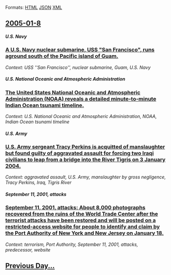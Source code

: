 
Formats: [HTML](2005/01/8/index.html)  [JSON](2005/01/8/index.json)  [XML](2005/01/8/index.xml)  

## [2005-01-8](/news/2005/01/8/index.md)

##### U.S. Navy
### [ A U.S. Navy nuclear submarine, USS "San Francisco", runs aground south of the Pacific island of Guam. ](/news/2005/01/8/a-u-s-navy-nuclear-submarine-uss-san-francisco-runs-aground-south-of-the-pacific-island-of-guam.md)
_Context: USS ''San Francisco'', nuclear submarine, Guam, U.S. Navy_

##### U.S.  National Oceanic and Atmospheric Administration
### [ The United States National Oceanic and Atmospheric Administration (NOAA) reveals a detailed minute-to-minute Indian Ocean tsunami timeline. ](/news/2005/01/8/the-united-states-national-oceanic-and-atmospheric-administration-noaa-reveals-a-detailed-minute-to-minute-indian-ocean-tsunami-timeline.md)
_Context: U.S.  National Oceanic and Atmospheric Administration, NOAA, Indian Ocean tsunami timeline_

##### U.S. Army
### [ U.S. Army sergeant Tracy Perkins is acquitted of manslaughter but found guilty of aggravated assault for forcing two Iraqi civilians to leap from a bridge into the River Tigris on 3 January 2004. ](/news/2005/01/8/u-s-army-sergeant-tracy-perkins-is-acquitted-of-manslaughter-but-found-guilty-of-aggravated-assault-for-forcing-two-iraqi-civilians-to-lea.md)
_Context: aggravated assault, U.S. Army, manslaughter by gross negligence, Tracy Perkins, Iraq, Tigris River_

##### September 11, 2001, attacks
### [ September 11, 2001, attacks: About 8,000 photographs recovered from the ruins of the World Trade Center after the terrorist attacks have been restored and will be posted on a restricted-access website for people to identify and claim by the Port Authority of New York and New Jersey on January 18. ](/news/2005/01/8/september-11-2001-attacks-about-8-000-photographs-recovered-from-the-ruins-of-the-world-trade-center-after-the-terrorist-attacks-have-be.md)
_Context: terrorism, Port Authority, September 11, 2001, attacks, predecessor, website_

## [Previous Day...](/news/2005/01/7/index.md)

